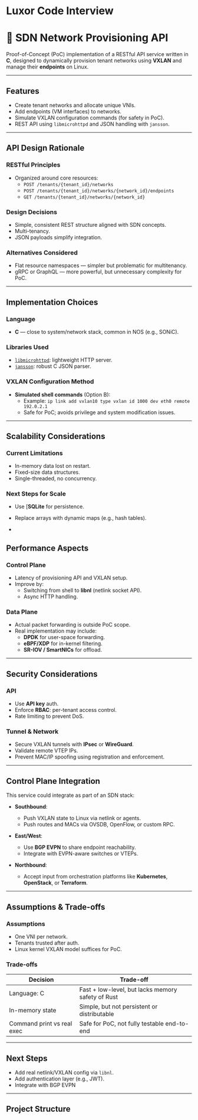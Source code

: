 # Luxor Code Interview
# 🧪 SDN Network Provisioning API
Proof-of-Concept (PoC) implementation of a RESTful API service written in **C**, designed to dynamically provision tenant networks using **VXLAN** and manage their **endpoints** on Linux.

---

## Features

- Create tenant networks and allocate unique VNIs.
- Add endpoints (VM interfaces) to networks.
- Simulate VXLAN configuration commands (for safety in PoC).
- REST API using `libmicrohttpd` and JSON handling with `jansson`.

---

## API Design Rationale

### RESTful Principles

- Organized around core resources:
  - `POST /tenants/{tenant_id}/networks`
  - `POST /tenants/{tenant_id}/networks/{network_id}/endpoints`
  - `GET /tenants/{tenant_id}/networks/{network_id}`

###  Design Decisions

- Simple, consistent REST structure aligned with SDN concepts.
- Multi-tenancy.
- JSON payloads simplify  integration.


### Alternatives Considered

- Flat resource namespaces — simpler but problematic for multitenancy.
- gRPC or GraphQL — more powerful, but unnecessary complexity for PoC.

---

## Implementation Choices

### Language

- **C** — close to system/network stack, common in NOS (e.g., SONiC).

### Libraries Used

- [`libmicrohttpd`](https://www.gnu.org/software/libmicrohttpd/): lightweight HTTP server.
- [`jansson`](https://digip.org/jansson/): robust C JSON parser.

### VXLAN Configuration Method

- **Simulated shell commands** (Option B):
  - Example: `ip link add vxlan10 type vxlan id 1000 dev eth0 remote 192.0.2.1`
  - Safe for PoC; avoids privilege and system modification issues.

---

## Scalability Considerations

### Current Limitations

- In-memory data lost on restart.
- Fixed-size data structures.
- Single-threaded, no concurrency.

### Next Steps for Scale

- Use [**SQLite** for persistence.

- Replace arrays with dynamic maps (e.g., hash tables).
- 
##  Performance Aspects

### Control Plane

- Latency of provisioning API and VXLAN setup.
- Improve by:
  - Switching from shell to **libnl** (netlink socket API).
  - Async HTTP handling.

### Data Plane

- Actual packet forwarding is outside PoC scope.
- Real implementation may include:
  - **DPDK** for user-space forwarding.
  - **eBPF/XDP** for in-kernel filtering.
  - **SR-IOV / SmartNICs** for offload.

---

## Security Considerations

### API

- Use **API key** auth.
- Enforce **RBAC**: per-tenant access control.
- Rate limiting to prevent DoS.

### Tunnel & Network

- Secure VXLAN tunnels with **IPsec** or **WireGuard**.
- Validate remote VTEP IPs.
- Prevent MAC/IP spoofing using registration and enforcement.

---

## Control Plane Integration

This service could integrate as part of an SDN stack:

- **Southbound**:
  - Push VXLAN state to Linux via netlink or agents.
  - Push routes and MACs via OVSDB, OpenFlow, or custom RPC.

- **East/West**:
  - Use **BGP EVPN** to share endpoint reachability.
  - Integrate with EVPN-aware switches or VTEPs.

- **Northbound**:
  - Accept input from orchestration platforms like **Kubernetes**, **OpenStack**, or **Terraform**.

---

## Assumptions & Trade-offs

### Assumptions

- One VNI per network.
- Tenants trusted after auth.
- Linux kernel VXLAN model suffices for PoC.

### Trade-offs

| Decision                      | Trade-off                                           |
|------------------------------|-----------------------------------------------------|
| Language: C                  | Fast + low-level, but lacks memory safety of Rust   |
| In-memory state              | Simple, but not persistent or distributable         |
| Command print vs real exec   | Safe for PoC, not fully testable end-to-end         |

---

##  Next Steps

- Add real netlink/VXLAN config via `libnl`.
- Add authentication layer (e.g., JWT).
- Integrate with BGP EVPN 

---

## Project Structure

